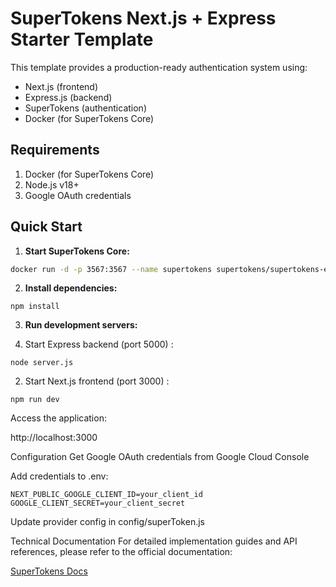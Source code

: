 
# SuperTokens Next.js + Express Starter Template

This template provides a production-ready authentication system using:
- Next.js (frontend)
- Express.js (backend)
- SuperTokens (authentication)
- Docker (for SuperTokens Core)

## Requirements
1. Docker (for SuperTokens Core)
2. Node.js v18+
3. Google OAuth credentials

## Quick Start

1. **Start SuperTokens Core:**
```bash
docker run -d -p 3567:3567 --name supertokens supertokens/supertokens-express
```
2. **Install dependencies:**
```
npm install
```
3. **Run development servers:**

  1. Start Express backend (port 5000) :
```
node server.js
```
  2. Start Next.js frontend (port 3000) :
``` 
npm run dev
```
Access the application:

http://localhost:3000

Configuration
Get Google OAuth credentials from Google Cloud Console

Add credentials to .env:
```
NEXT_PUBLIC_GOOGLE_CLIENT_ID=your_client_id
GOOGLE_CLIENT_SECRET=your_client_secret
```
Update provider config in config/superToken.js

Technical Documentation
For detailed implementation guides and API references, please refer to the official documentation:

[SuperTokens Docs](https://supertokens.com/docs)
